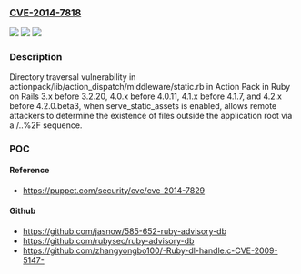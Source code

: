 ### [CVE-2014-7818](https://cve.mitre.org/cgi-bin/cvename.cgi?name=CVE-2014-7818)
![](https://img.shields.io/static/v1?label=Product&message=n%2Fa&color=blue)
![](https://img.shields.io/static/v1?label=Version&message=n%2Fa&color=blue)
![](https://img.shields.io/static/v1?label=Vulnerability&message=n%2Fa&color=brighgreen)

### Description

Directory traversal vulnerability in actionpack/lib/action_dispatch/middleware/static.rb in Action Pack in Ruby on Rails 3.x before 3.2.20, 4.0.x before 4.0.11, 4.1.x before 4.1.7, and 4.2.x before 4.2.0.beta3, when serve_static_assets is enabled, allows remote attackers to determine the existence of files outside the application root via a /..%2F sequence.

### POC

#### Reference
- https://puppet.com/security/cve/cve-2014-7829

#### Github
- https://github.com/jasnow/585-652-ruby-advisory-db
- https://github.com/rubysec/ruby-advisory-db
- https://github.com/zhangyongbo100/-Ruby-dl-handle.c-CVE-2009-5147-

